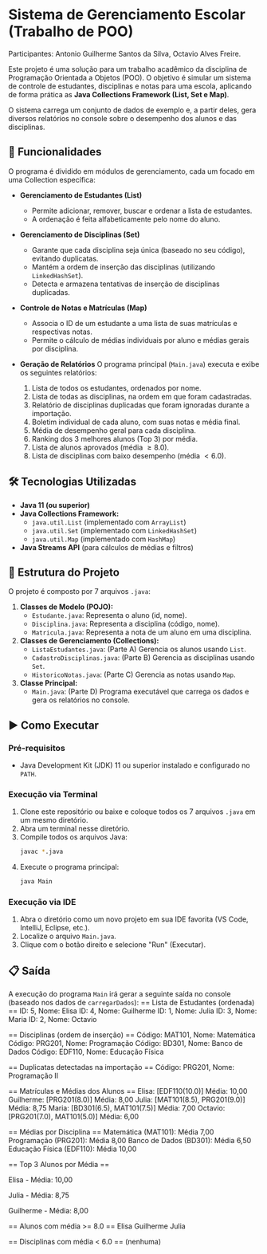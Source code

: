# Sistema de Gerenciamento Escolar (Trabalho de POO)
Participantes: Antonio Guilherme Santos da Silva, Octavio Alves Freire.

Este projeto é uma solução para um trabalho acadêmico da disciplina de Programação Orientada a Objetos (POO). O objetivo é simular um sistema de controle de estudantes, disciplinas e notas para uma escola, aplicando de forma prática as **Java Collections Framework (List, Set e Map)**.

O sistema carrega um conjunto de dados de exemplo e, a partir deles, gera diversos relatórios no console sobre o desempenho dos alunos e das disciplinas.

## 🚀 Funcionalidades

O programa é dividido em módulos de gerenciamento, cada um focado em uma Collection específica:

* **Gerenciamento de Estudantes (List)**
    * Permite adicionar, remover, buscar e ordenar a lista de estudantes.
    * A ordenação é feita alfabeticamente pelo nome do aluno.

* **Gerenciamento de Disciplinas (Set)**
    * Garante que cada disciplina seja única (baseado no seu código), evitando duplicatas.
    * Mantém a ordem de inserção das disciplinas (utilizando `LinkedHashSet`).
    * Detecta e armazena tentativas de inserção de disciplinas duplicadas.

* **Controle de Notas e Matrículas (Map)**
    * Associa o ID de um estudante a uma lista de suas matrículas e respectivas notas.
    * Permite o cálculo de médias individuais por aluno e médias gerais por disciplina.

* **Geração de Relatórios**
    O programa principal (`Main.java`) executa e exibe os seguintes relatórios:
    1.  Lista de todos os estudantes, ordenados por nome.
    2.  Lista de todas as disciplinas, na ordem em que foram cadastradas.
    3.  Relatório de disciplinas duplicadas que foram ignoradas durante a importação.
    4.  Boletim individual de cada aluno, com suas notas e média final.
    5.  Média de desempenho geral para cada disciplina.
    6.  Ranking dos 3 melhores alunos (Top 3) por média.
    7.  Lista de alunos aprovados (média $\ge 8.0$).
    8.  Lista de disciplinas com baixo desempenho (média $< 6.0$).

## 🛠️ Tecnologias Utilizadas

* **Java 11 (ou superior)**
* **Java Collections Framework:**
    * `java.util.List` (implementado com `ArrayList`)
    * `java.util.Set` (implementado com `LinkedHashSet`)
    * `java.util.Map` (implementado com `HashMap`)
* **Java Streams API** (para cálculos de médias e filtros)

## 📁 Estrutura do Projeto

O projeto é composto por 7 arquivos `.java`:

1.  **Classes de Modelo (POJO):**
    * `Estudante.java`: Representa o aluno (id, nome).
    * `Disciplina.java`: Representa a disciplina (código, nome).
    * `Matricula.java`: Representa a nota de um aluno em uma disciplina.
2.  **Classes de Gerenciamento (Collections):**
    * `ListaEstudantes.java`: (Parte A) Gerencia os alunos usando `List`.
    * `CadastroDisciplinas.java`: (Parte B) Gerencia as disciplinas usando `Set`.
    * `HistoricoNotas.java`: (Parte C) Gerencia as notas usando `Map`.
3.  **Classe Principal:**
    * `Main.java`: (Parte D) Programa executável que carrega os dados e gera os relatórios no console.

## ▶️ Como Executar

### Pré-requisitos
* Java Development Kit (JDK) 11 ou superior instalado e configurado no `PATH`.

### Execução via Terminal

1.  Clone este repositório ou baixe e coloque todos os 7 arquivos `.java` em um mesmo diretório.
2.  Abra um terminal nesse diretório.
3.  Compile todos os arquivos Java:
    ```bash
    javac *.java
    ```
4.  Execute o programa principal:
    ```bash
    java Main
    ```

### Execução via IDE

1.  Abra o diretório como um novo projeto em sua IDE favorita (VS Code, IntelliJ, Eclipse, etc.).
2.  Localize o arquivo `Main.java`.
3.  Clique com o botão direito e selecione "Run" (Executar).

## 📋 Saída

A execução do programa `Main` irá gerar a seguinte saída no console (baseado nos dados de `carregarDados`):
== Lista de Estudantes (ordenada) == ID: 5, Nome: Elisa ID: 4, Nome: Guilherme ID: 1, Nome: Julia ID: 3, Nome: Maria ID: 2, Nome: Octavio

== Disciplinas (ordem de inserção) == Código: MAT101, Nome: Matemática Código: PRG201, Nome: Programação Código: BD301, Nome: Banco de Dados Código: EDF110, Nome: Educação Física

== Duplicatas detectadas na importação == Código: PRG201, Nome: Programação II

== Matrículas e Médias dos Alunos == Elisa: [EDF110(10.0)] Média: 10,00 Guilherme: [PRG201(8.0)] Média: 8,00 Julia: [MAT101(8.5), PRG201(9.0)] Média: 8,75 Maria: [BD301(6.5), MAT101(7.5)] Média: 7,00 Octavio: [PRG201(7.0), MAT101(5.0)] Média: 6,00

== Médias por Disciplina == Matemática (MAT101): Média 7,00 Programação (PRG201): Média 8,00 Banco de Dados (BD301): Média 6,50 Educação Física (EDF110): Média 10,00

== Top 3 Alunos por Média ==

Elisa - Média: 10,00

Julia - Média: 8,75

Guilherme - Média: 8,00

== Alunos com média >= 8.0 == Elisa Guilherme Julia

== Disciplinas com média < 6.0 == (nenhuma)
